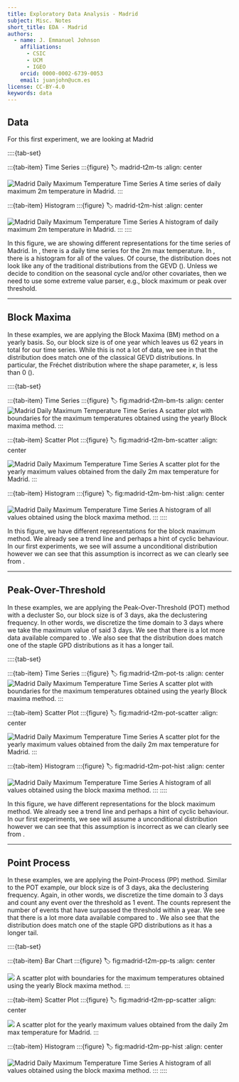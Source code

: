 ```yaml
---
title: Exploratory Data Analysis - Madrid
subject: Misc. Notes
short_title: EDA - Madrid
authors:
  - name: J. Emmanuel Johnson
    affiliations:
      - CSIC
      - UCM
      - IGEO
    orcid: 0000-0002-6739-0053
    email: juanjohn@ucm.es
license: CC-BY-4.0
keywords: data
---
```




## Data 

For this first experiment, we are looking at Madrid

::::{tab-set}

:::{tab-item} Time Series
:::{figure}
:label: madrid-t2m-ts
:align: center

![Madrid Daily Maximum Temperature Time Series](https://drive.google.com/uc?id=1vYl0h1aB49dI3_QKJzHBOfOsiHdPz9Ga)
A time series of daily maximum 2m temperature in Madrid.
:::

:::{tab-item} Histogram
:::{figure}
:label: madrid-t2m-hist
:align: center

![Madrid Daily Maximum Temperature Time Series](https://drive.google.com/uc?id=1Pq_obSbuCc15mWxXbaI7I8BhbSwMxJ2U)
A histogram of daily maximum 2m temperature in Madrid.
:::
::::


In this figure, we are showing different representations for the time series of Madrid.
In [](madrid-t2m-ts), there is a daily time series for the 2m max temperature.
In [](madrid-t2m-hist), there is a histogram for all of the values.
Of course, the distribution does not look like any of the traditional distributions from the GEVD ([](fig:gevd-disttypes)).
Unless we decide to condition on the seasonal cycle and/or other covariates, then we need to use some extreme value parser, e.g., block maximum or peak over threshold.


***
## Block Maxima

In these examples, we are applying the Block Maxima (BM) method on a yearly basis.
So, our block size is of one year which leaves us 62 years in total for our time series.
While this is not a lot of data, we see in [](fig:madrid-t2m-bm-hist) that the distribution does match one of the classical GEVD distributions. 
In particular, the Fréchet distribution where the shape parameter, $\kappa$, is less than 0 ([](fig:gevd-disttypes)).

::::{tab-set}

:::{tab-item} Time Series
:::{figure}
:label: fig:madrid-t2m-bm-ts
:align: center
![Madrid Daily Maximum Temperature Time Series](https://drive.google.com/uc?id=1xwwk5C_3lW8kl9yBqw91RvSfzcowZveD)
A scatter plot with boundaries for the maximum temperatures obtained using the yearly Block maxima method.
:::

:::{tab-item} Scatter Plot
:::{figure}
:label: fig:madrid-t2m-bm-scatter
:align: center

![Madrid Daily Maximum Temperature Time Series](https://drive.google.com/uc?id=1LIh5BxM9CsyWLqy_8iNikKXY9EtV4bSA)
A scatter plot for the yearly maximum values obtained from the daily 2m max temperature for Madrid.
:::

:::{tab-item} Histogram
:::{figure}
:label: fig:madrid-t2m-bm-hist
:align: center

![Madrid Daily Maximum Temperature Time Series](https://drive.google.com/uc?id=1GqRibR58Z1ESy3_BiakGTQCQ5ezLkcXE)
A histogram of all values obtained using the block maxima method.
:::
::::

In this figure, we have different representations for the block maximum method.
We already see a trend line and perhaps a hint of cyclic behaviour.
In our first experiments, we see will assume a unconditional distribution however we can see that this assumption is incorrect as we can clearly see from [](fig:madrid-t2m-bm-scatter).


***
## Peak-Over-Threshold

In these examples, we are applying the Peak-Over-Threshold (POT) method with a decluster
So, our block size is of 3 days, aka the declustering frequency.
In other words, we discretize the time domain to 3 days where we take the maximum value of said 3 days.
We see that there is a lot more data available [](fig:madrid-t2m-pot-hist) compared to [](fig:madrid-t2m-bm-hist).
We also see that the distribution does match one of the staple GPD distributions as it has a longer tail.


::::{tab-set}

:::{tab-item} Time Series
:::{figure}
:label: fig:madrid-t2m-pot-ts
:align: center
![Madrid Daily Maximum Temperature Time Series](https://drive.google.com/uc?id=1q0u1XHM8TbBRSQumIPS3L6lUbU5vwbsF)
A scatter plot with boundaries for the maximum temperatures obtained using the yearly Block maxima method.
:::

:::{tab-item} Scatter Plot
:::{figure}
:label: fig:madrid-t2m-pot-scatter
:align: center

![Madrid Daily Maximum Temperature Time Series](https://drive.google.com/uc?id=1P2HqmODsJfF_Y2hcpXtGyy2hmPm_Nkhg)
A scatter plot for the yearly maximum values obtained from the daily 2m max temperature for Madrid.
:::

:::{tab-item} Histogram
:::{figure}
:label: fig:madrid-t2m-pot-hist
:align: center

![Madrid Daily Maximum Temperature Time Series](https://drive.google.com/uc?id=1qAV2kPPwYo81ixFKqbyn6gXBObktXHcK)
A histogram of all values obtained using the block maxima method.
:::
::::

In this figure, we have different representations for the block maximum method.
We already see a trend line and perhaps a hint of cyclic behaviour.
In our first experiments, we see will assume a unconditional distribution however we can see that this assumption is incorrect as we can clearly see from [](fig:madrid-t2m-bm-scatter).



***
## Point Process

In these examples, we are applying the Point-Process (PP) method.
Similar to the POT example,  our block size is of 3 days, aka the declustering frequency.
Again, in other words, we discretize the time domain to 3 days and count any event over the threshold as 1 event.
The counts represent the number of events that have surpassed the threshold within a year.
We see that there is a lot more data available [](fig:madrid-t2m-pot-hist) compared to [](fig:madrid-t2m-bm-hist).
We also see that the distribution does match one of the staple GPD distributions as it has a longer tail.


::::{tab-set}

:::{tab-item} Bar Chart
:::{figure}
:label: fig:madrid-t2m-pp-ts
:align: center

![](https://drive.google.com/uc?id=1QLdiwIR7mcuj2rrqSbkX0ZiNRilWzlpP)
A scatter plot with boundaries for the maximum temperatures obtained using the yearly Block maxima method.
:::

:::{tab-item} Scatter Plot
:::{figure}
:label: fig:madrid-t2m-pp-scatter
:align: center

![](https://drive.google.com/uc?id=1gfy5Om_H1B2W0LcqMTRz4ealQ3V7M5sb)
A scatter plot for the yearly maximum values obtained from the daily 2m max temperature for Madrid.
:::

:::{tab-item} Histogram
:::{figure}
:label: fig:madrid-t2m-pp-hist
:align: center

![Madrid Daily Maximum Temperature Time Series](https://drive.google.com/uc?id=1Uuhut5FpdUJgf9ye6reAkMTPg_MiZOtw)
A histogram of all values obtained using the block maxima method.
:::
::::